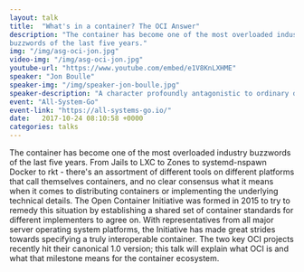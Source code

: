 ```yaml
---
layout: talk
title:  "What's in a container? The OCI Answer"
description: "The container has become one of the most overloaded industry
buzzwords of the last five years."
img: "/img/asg-oci-jon.jpg"
video-img: "/img/asg-oci-jon.jpg"
youtube-url: "https://www.youtube.com/embed/e1V8KnLXHME"
speaker: "Jon Boulle"
speaker-img: "/img/speaker-jon-boulle.jpg"
speaker-description: "A character profoundly antagonistic to ordinary domestic life."
event: "All-System-Go"
event-link: "https://all-systems-go.io/"
date:   2017-10-24 08:10:58 +0000
categories: talks 
---
```

The container has become one of the most overloaded industry buzzwords of the
last five years. From Jails to LXC to Zones to systemd-nspawn Docker to rkt -
there's an assortment of different tools on different platforms that call
themselves containers, and no clear consensus what it means when it comes to
distributing containers or implementing the underlying technical details. The
Open Container Initiative was formed in 2015 to try to remedy this situation by
establishing a shared set of container standards for different implementers to
agree on. With representatives from all major server operating system platforms,
the Initiative has made great strides towards specifying a truly interoperable
container. The two key OCI projects recently hit their canonical 1.0 version;
this talk will explain what OCI is and what that milestone means for the
container ecosystem.
